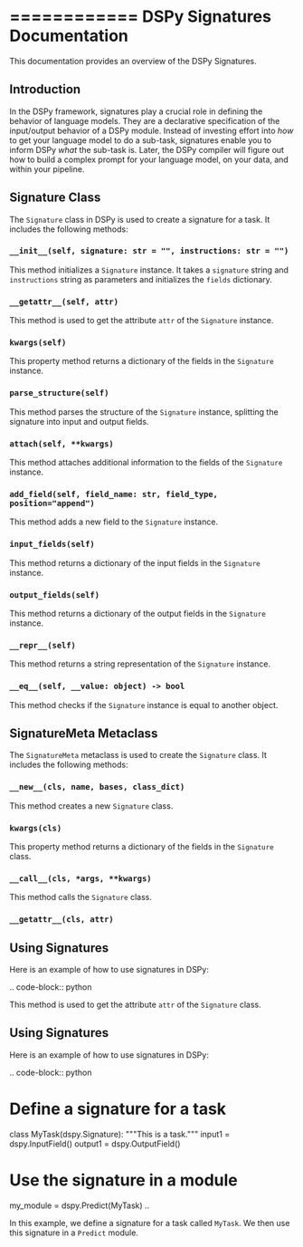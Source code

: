 ============
DSPy Signatures Documentation
============

This documentation provides an overview of the DSPy Signatures.

## Introduction

In the DSPy framework, signatures play a crucial role in defining the behavior of language models. They are a declarative specification of the input/output behavior of a DSPy module. Instead of investing effort into _how_ to get your language model to do a sub-task, signatures enable you to inform DSPy _what_ the sub-task is. Later, the DSPy compiler will figure out how to build a complex prompt for your language model, on your data, and within your pipeline.

## Signature Class

The `Signature` class in DSPy is used to create a signature for a task. It includes the following methods:

### `__init__(self, signature: str = "", instructions: str = "")`

This method initializes a `Signature` instance. It takes a `signature` string and `instructions` string as parameters and initializes the `fields` dictionary.

### `__getattr__(self, attr)`

This method is used to get the attribute `attr` of the `Signature` instance.

### `kwargs(self)`

This property method returns a dictionary of the fields in the `Signature` instance.

### `parse_structure(self)`

This method parses the structure of the `Signature` instance, splitting the signature into input and output fields.

### `attach(self, **kwargs)`

This method attaches additional information to the fields of the `Signature` instance.

### `add_field(self, field_name: str, field_type, position="append")`

This method adds a new field to the `Signature` instance.

### `input_fields(self)`

This method returns a dictionary of the input fields in the `Signature` instance.

### `output_fields(self)`

This method returns a dictionary of the output fields in the `Signature` instance.

### `__repr__(self)`

This method returns a string representation of the `Signature` instance.

### `__eq__(self, __value: object) -> bool`

This method checks if the `Signature` instance is equal to another object.

## SignatureMeta Metaclass

The `SignatureMeta` metaclass is used to create the `Signature` class. It includes the following methods:

### `__new__(cls, name, bases, class_dict)`

This method creates a new `Signature` class.

### `kwargs(cls)`

This property method returns a dictionary of the fields in the `Signature` class.

### `__call__(cls, *args, **kwargs)`

This method calls the `Signature` class.

### `__getattr__(cls, attr)`

## Using Signatures

Here is an example of how to use signatures in DSPy:

.. code-block:: python

This method is used to get the attribute `attr` of the `Signature` class.

## Using Signatures

Here is an example of how to use signatures in DSPy:

.. code-block:: python
# Define a signature for a task
class MyTask(dspy.Signature):
    """This is a task."""
    input1 = dspy.InputField()
    output1 = dspy.OutputField()

# Use the signature in a module
my_module = dspy.Predict(MyTask)
..

In this example, we define a signature for a task called `MyTask`. We then use this signature in a `Predict` module.
